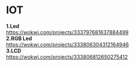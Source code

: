 # IOT<br>
**1.Led**<br>
https://wokwi.com/projects/333797681637884499<br>
**2.RGB Led**<br>
https://wokwi.com/projects/333806304312164946<br>
**3.LCD**<br>
https://wokwi.com/projects/333806812650275412<br>
